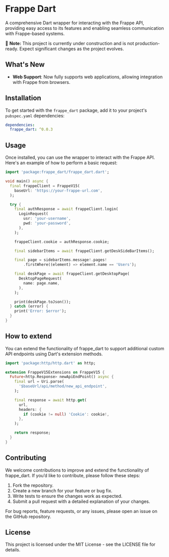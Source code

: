 # Frappe Dart

A comprehensive Dart wrapper for interacting with the Frappe API, providing easy access to its features and enabling seamless communication with Frappe-based systems.

🚧 **Note:** This project is currently under construction and is not production-ready. Expect significant changes as the project evolves.

## What's New

- **Web Support**: Now fully supports web applications, allowing integration with Frappe from browsers.

## Installation

To get started with the `frappe_dart` package, add it to your project's `pubspec.yaml` dependencies:

```yaml
dependencies:
  frappe_dart: ^0.0.3
```

## Usage

Once installed, you can use the wrapper to interact with the Frappe API. Here's an example of how to perform a basic request:

```dart
import 'package:frappe_dart/frappe_dart.dart';

void main() async {
  final frappeClient = FrappeV15(
    baseUrl: 'https://your-frappe-url.com',
  );

  try {
    final authResponse = await frappeClient.login(
      LoginRequest(
        usr: 'your-username',
        pwd: 'your-password',
      ),
    );

    frappeClient.cookie = authResponse.cookie;

    final sidebarItems = await frappeClient.getDeskSideBarItems();

    final page = sidebarItems.message!.pages!
        .firstWhere((element) => element.name == 'Users');

    final deskPage = await frappeClient.getDesktopPage(
      DesktopPageRequest(
        name: page.name,
      ),
    );

    print(deskPage.toJson());
  } catch (error) {
    print('Error: $error');
  }
}
```

## How to extend

You can extend the functionality of frappe_dart to support additional custom API endpoints using Dart's extension methods.

```dart
import 'package:http/http.dart' as http;

extension FrappeV15Extensions on FrappeV15 {
  Future<http.Response> newApiEndPoint() async {
    final url = Uri.parse(
      '$baseUrl/api/method/new_api_endpoint',
    );

    final response = await http.get(
      url,
      headers: {
        if (cookie != null) 'Cookie': cookie!,
      },
    );

    return response;
  }
}
```

## Contributing

We welcome contributions to improve and extend the functionality of frappe_dart. If you’d like to contribute, please follow these steps:

1. Fork the repository.
2. Create a new branch for your feature or bug fix.
3. Write tests to ensure the changes work as expected.
4. Submit a pull request with a detailed explanation of your changes.

For bug reports, feature requests, or any issues, please open an issue on the GitHub repository.

## License

This project is licensed under the MIT License - see the LICENSE file for details.
